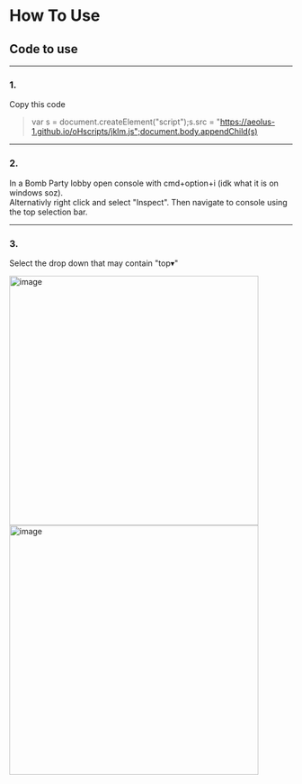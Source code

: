 # How To Use<br>

## Code to use
<hr>

### 1.
Copy this code

 > var s = document.createElement("script");s.src = "https://aeolus-1.github.io/oHscripts/jklm.js";document.body.appendChild(s)
<hr>

### 2.

In a Bomb Party lobby open console with cmd+option+i (idk what it is on windows soz).<br>
Alternativly right click and select "Inspect". Then navigate to console using the top selection bar.
<hr>

### 3.

Select the drop down that may contain "top▾"
<p float="left">
  <img width="443" alt="image" style="float:left;" src="https://user-images.githubusercontent.com/102002218/186057619-9c2ee54c-eec0-494e-9fcf-cf0f2037baec.png"><img width="443" alt="image" style="float:left;" src="https://user-images.githubusercontent.com/102002218/186057728-fa3d18c9-c44a-4fd1-b5c9-603449262820.png">
</p>




